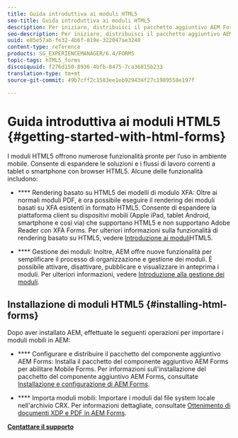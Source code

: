 ```yaml
---
title: Guida introduttiva ai moduli HTML5
seo-title: Guida introduttiva ai moduli HTML5
description: Per iniziare, distribuisci il pacchetto aggiuntivo AEM Forms e importa moduli HTML5 esistenti in AEM.
seo-description: Per iniziare, distribuisci il pacchetto aggiuntivo AEM Forms e importa moduli HTML5 esistenti in AEM.
uuid: e85e57ab-fe32-4b6f-819e-322047ae3240
content-type: reference
products: SG_EXPERIENCEMANAGER/6.4/FORMS
topic-tags: hTML5_forms
discoiquuid: f276d150-8936-4bfb-8475-7ca36815b233
translation-type: tm+mt
source-git-commit: 49b7cff2c1583ee1eb929434f27c1989558e197f

---
```



# Guida introduttiva ai moduli HTML5 {#getting-started-with-html-forms}

I moduli HTML5 offrono numerose funzionalità pronte per l’uso in ambiente mobile. Consente di espandere le soluzioni e i flussi di lavoro correnti a tablet o smartphone con browser HTML5. Alcune delle funzionalità includono:

* **** Rendering basato su HTML5 dei modelli di modulo XFA: Oltre ai normali moduli PDF, è ora possibile eseguire il rendering dei moduli basati su XFA esistenti in formato HTML5. Consente di espandere la piattaforma client su dispositivi mobili (Apple iPad, tablet Android, smartphone e così via) che supportano HTML5 e non supportano Adobe Reader con XFA Forms. Per ulteriori informazioni sulla funzionalità di rendering basato su HTML5, vedere [Introduzione ai moduli](/help/forms/using/introduction.md)HTML5.

* **** Gestione dei moduli: Inoltre, AEM offre nuove funzionalità per semplificare il processo di organizzazione e gestione dei moduli. È possibile attivare, disattivare, pubblicare e visualizzare in anteprima i moduli. Per ulteriori informazioni, vedere [Introduzione alla gestione dei moduli](/help/forms/using/introduction-managing-forms.md).

## Installazione di moduli HTML5 {#installing-html-forms}

Dopo aver installato AEM, effettuate le seguenti operazioni per importare i moduli mobili in AEM:

* **** Configurare e distribuire il pacchetto del componente aggiuntivo AEM Forms: Installa il pacchetto del componente aggiuntivo AEM Forms per abilitare Mobile Forms. Per informazioni sull&#39;installazione del pacchetto del componente aggiuntivo AEM Forms, consultate [Installazione e configurazione di AEM Forms](/help/forms/using/installing-configuring-aem-forms-osgi.md).

* **** Importa moduli mobili: Importare i moduli dal file system locale nell&#39;archivio CRX. Per informazioni dettagliate, consultate [Ottenimento di documenti XDP e PDF in AEM Forms](/help/forms/using/get-xdp-pdf-documents-aem.md).

**[Contattare il supporto](https://www.adobe.com/account/sign-in.supportportal.html)**
